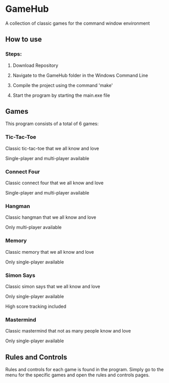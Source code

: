 # GameHub

A collection of classic games for the command window environment

## How to use
### Steps:
1. Download Repository

2. Navigate to the GameHub folder in the Windows Command Line

3. Compile the project using the command 'make'

4. Start the program by starting the main.exe file

## Games
This program consists of a total of 6 games:

### Tic-Tac-Toe
Classic tic-tac-toe that we all know and love

Single-player and multi-player available

### Connect Four
Classic connect four that we all know and love

Single-player and multi-player available

### Hangman
Classic hangman that we all know and love

Only multi-player available

### Memory
Classic memory that we all know and love

Only single-player available

### Simon Says
Classic simon says that we all know and love

Only single-player available

High score tracking included

### Mastermind
Classic mastermind that not as many people know and love

Only single-player available

## Rules and Controls
Rules and controls for each game is found in the program. Simply go to the menu for the specific games and open the rules and controls pages.
